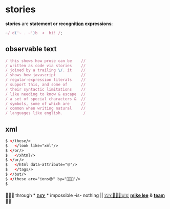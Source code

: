# stories

**stories** are **statement or recognit[ion](ion.md) expressions**:

```javascript
~/ d('~ . ~')b  <  hi! /;
```

## observable text

```javascript
/ this shows how prose can be    //
/ written as code via stories    //
/ joined by a trailing \/. it    //
/ shows how javascript           //
/ regular-expression literals    //
/ support this, and some of      //
/ their syntactic limitations    //
/ like needing to know & escape  //
/ a set of special characters &  //
/ symbols, some of which are     //
/ common when writing natural    //
/ languages like english.         /
```

## xml

```xml
$ </these/>
$   </look like="xml"/>
$ </or/>
$   </xhtml/>
$ </or/>
$   </html data-attribute="🤓"/>
$   </tags/>
$ </but/>
$ </these are="ions😉" by="👨🏾‍💻"/>
$
```

####

🙇🏾‍♂️ through * [**יהוה**](../LICENSE.txt#L1) * impossible -is- nothing ||
[🇬🇾👨🏾‍💻🇺🇸](https://en.wikipedia.org/wiki/Guyana)
[**mike lee**](https://github.com/iskitz) &
[**team**](https://github.com/orgs/ionify/people)
🤲🏾
